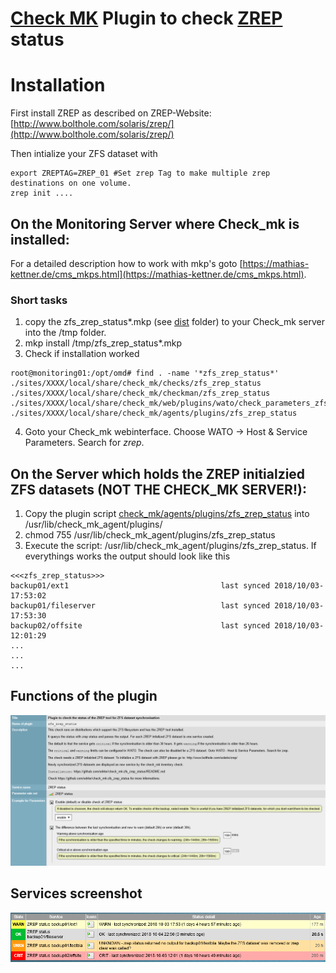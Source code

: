 # [Check MK](https://mathias-kettner.de/check_mk.html) Plugin to check [ZREP](http://www.bolthole.com/solaris/zrep/) status

# Installation
First install ZREP as described on ZREP-Website: [http://www.bolthole.com/solaris/zrep/](http://www.bolthole.com/solaris/zrep/)

Then intialize your ZFS dataset with
```
export ZREPTAG=ZREP_01 #Set zrep Tag to make multiple zrep destinations on one volume.
zrep init ....
```

## On the Monitoring Server where Check_mk is installed:
For a detailed description how to work with mkp's goto [https://mathias-kettner.de/cms_mkps.html](https://mathias-kettner.de/cms_mkps.html).

### Short tasks
1. copy the zfs_zrep_status*.mkp (see [dist](dist) folder) to your Check_mk server into the /tmp folder.
2. mkp install /tmp/zfs_zrep_status*.mkp
3. Check if installation worked
```
root@monitoring01:/opt/omd# find . -name '*zfs_zrep_status*'
./sites/XXXX/local/share/check_mk/checks/zfs_zrep_status
./sites/XXXX/local/share/check_mk/checkman/zfs_zrep_status
./sites/XXXX/local/share/check_mk/web/plugins/wato/check_parameters_zfs_zrep_status.py
./sites/XXXX/local/share/check_mk/agents/plugins/zfs_zrep_status
```
4. Goto your Check_mk webinterface. Choose WATO -> Host & Service Parameters. Search for *zrep*.

## On the Server which holds the ZREP initialzied ZFS datasets (NOT THE CHECK_MK SERVER!):
1. Copy the plugin script [check_mk/agents/plugins/zfs_zrep_status](check_mk/agents/plugins/zfs_zrep_status) into /usr/lib/check_mk_agent/plugins/
2. chmod 755 /usr/lib/check_mk_agent/plugins/zfs_zrep_status
3. Execute the script: /usr/lib/check_mk_agent/plugins/zfs_zrep_status. If everythings works the output should look like this
```
<<<zfs_zrep_status>>>
backup01/ext1                                  last synced 2018/10/03-17:53:02
backup01/fileserver                            last synced 2018/10/03-17:53:30
backup02/offsite                               last synced 2018/10/03-12:01:29
...
...
...
```

## Functions of the plugin
![](https://github.com/edvler/check_mk-zfs_zrep_status/blob/master/docs/zfs_zrep_status-manpage.png)

## Services screenshot
![](https://github.com/edvler/check_mk-zfs_zrep_status/blob/master/docs/example-services-screenshot.png)


